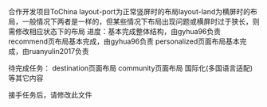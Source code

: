 合作开发项目ToChina
layout-port为正常竖屏时的布局layout-land为横屏时的布局，一般情况下两者是一样的，但某些情况下布局出现问题或横屏时过于狭长，则需修改相应状态下的布局
进度：基本完成整体结构，由gyhua96负责
     recommend页布局基本完成，由gyhua96负责
     personalized页面布局基本完成，由ruanyulin2017负责

待完成任务：
     destination页面布局
     community页面布局
     国际化(多国语言适配)
     等其它内容

接手任务后，请修改此文件
